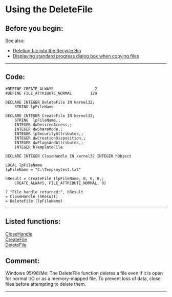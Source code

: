 <link rel="stylesheet" type="text/css" href="../css/win32api.css">  
<link rel="stylesheet" href="https://cdnjs.cloudflare.com/ajax/libs/font-awesome/4.7.0/css/font-awesome.min.css">

# Using the DeleteFile

## Before you begin:
See also:

* [Deleting file into the Recycle Bin](sample_321.md)  
* [Displaying standard progress dialog box when copying files](sample_508.md)  

  
***  


## Code:
```foxpro  
#DEFINE CREATE_ALWAYS                  2
#DEFINE FILE_ATTRIBUTE_NORMAL        128

DECLARE INTEGER DeleteFile IN kernel32;
	STRING lpFileName

DECLARE INTEGER CreateFile IN kernel32;
	STRING  lpFileName,;
	INTEGER dwDesiredAccess,;
	INTEGER dwShareMode,;
	INTEGER lpSecurityAttributes,;
	INTEGER dwCreationDisposition,;
	INTEGER dwFlagsAndAttributes,;
	INTEGER hTemplateFile

DECLARE INTEGER CloseHandle IN kernel32 INTEGER hObject

LOCAL lpFileName
lpFileName = "C:\Temp\mytest.txt"

hResult = CreateFile (lpFileName, 0, 0, 0,;
	CREATE_ALWAYS, FILE_ATTRIBUTE_NORMAL, 0)

? "File handle returned:", hResult
= CloseHandle (hResult)
= DeleteFile (lpFileName)  
```  
***  


## Listed functions:
[CloseHandle](../libraries/kernel32/CloseHandle.md)  
[CreateFile](../libraries/kernel32/CreateFile.md)  
[DeleteFile](../libraries/kernel32/DeleteFile.md)  

## Comment:
Windows 95/98/Me: The DeleteFile function deletes a file even if it is open for normal I/O or as a memory-mapped file. To prevent loss of data, close files before attempting to delete them.  
  
***  

